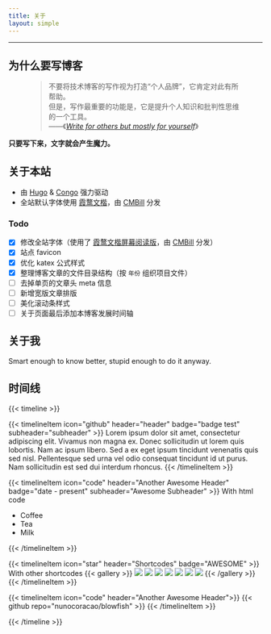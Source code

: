 ```yaml
---
title: 关于
layout: simple
---
```


---

## 为什么要写博客

<figure>
  <blockquote>
	不要将技术博客的写作视为打造“个人品牌”，它肯定对此有所帮助。<br>
	但是，写作最重要的功能是，它是提升个人知识和批判性思维的一个工具。
  <figcaption>——《<cite><a href="https://jack-vanlightly.com/blog/2022/1/25/write-for-others-but-mostly-for-yourself" target="_blank" rel="noopener noreferrer">Write for others but mostly for yourself</a></cite>》</figcaption>
  </blockquote>
</figure>

**只要写下来，文字就会产生魔力。**

## 关于本站

- 由 [Hugo](https://gohugo.io/) & [Congo](https://github.com/jpanther/congo) 强力驱动
- 全站默认字体使用 [霞鹜文楷](https://github.com/lxgw/LxgwWenKai)，由 [CMBill](https://github.com/CMBill/lxgw-wenkai-web) 分发

### Todo

- [x] 修改全站字体（使用了 [霞鹜文楷屏幕阅读版](https://github.com/lxgw/LxgwWenKai-Screen)，由 [CMBill](https://github.com/CMBill/lxgw-wenkai-screen-web) 分发）
- [x] 站点 favicon
- [x] 优化 katex 公式样式
- [x] 整理博客文章的文件目录结构（按 `年份` 组织项目文件）
- [ ] 去掉单页的文章头 meta 信息
- [ ] 新增宽版文章排版
- [ ] 美化滚动条样式
- [ ] 关于页面最后添加本博客发展时间轴

## 关于我

Smart enough to know better, stupid enough to do it anyway.

## 时间线

{{< timeline >}}

{{< timelineItem icon="github" header="header" badge="badge test" subheader="subheader" >}}
Lorem ipsum dolor sit amet, consectetur adipiscing elit. Vivamus non magna ex. Donec sollicitudin ut lorem quis lobortis. Nam ac ipsum libero. Sed a ex eget ipsum tincidunt venenatis quis sed nisl. Pellentesque sed urna vel odio consequat tincidunt id ut purus. Nam sollicitudin est sed dui interdum rhoncus. 
{{< /timelineItem >}}


{{< timelineItem icon="code" header="Another Awesome Header" badge="date - present" subheader="Awesome Subheader" >}}
With html code
<ul>
  <li>Coffee</li>
  <li>Tea</li>
  <li>Milk</li>
</ul>
{{< /timelineItem >}}

{{< timelineItem icon="star" header="Shortcodes" badge="AWESOME" >}}
With other shortcodes
{{< gallery >}}
  <img src="gallery/01.jpg" class="grid-w33" />
  <img src="gallery/02.jpg" class="grid-w33" />
  <img src="gallery/03.jpg" class="grid-w33" />
  <img src="gallery/04.jpg" class="grid-w33" />
  <img src="gallery/05.jpg" class="grid-w33" />
  <img src="gallery/06.jpg" class="grid-w33" />
  <img src="gallery/07.jpg" class="grid-w33" />
{{< /gallery >}}
{{< /timelineItem >}}

{{< timelineItem icon="code" header="Another Awesome Header">}}
{{< github repo="nunocoracao/blowfish" >}}
{{< /timelineItem >}}

{{< /timeline >}}
